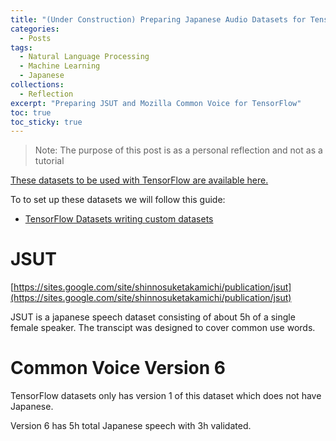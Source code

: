 ```yaml
---
title: "(Under Construction) Preparing Japanese Audio Datasets for TensorFlow"
categories:
  - Posts
tags:
  - Natural Language Processing
  - Machine Learning
  - Japanese
collections:
  - Reflection
excerpt: "Preparing JSUT and Mozilla Common Voice for TensorFlow"
toc: true
toc_sticky: true
---
```

> Note: The purpose of this post is as a personal reflection and not as a tutorial

[These datasets to be used with TensorFlow are available here.](https://github.com/Jaidon-Smith/public-datasets)

To to set up these datasets we will follow this guide:
* [TensorFlow Datasets writing custom datasets](https://www.tensorflow.org/datasets/add_dataset)

# JSUT
[https://sites.google.com/site/shinnosuketakamichi/publication/jsut](https://sites.google.com/site/shinnosuketakamichi/publication/jsut)

JSUT is a japanese speech dataset consisting of about 5h of a single female speaker. The transcipt was designed to cover common use words.

# Common Voice Version 6
TensorFlow datasets only has version 1 of this dataset which does not have Japanese.

Version 6 has 5h total Japanese speech with 3h validated.
